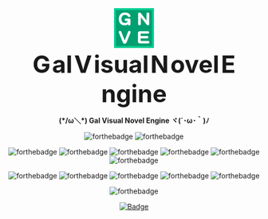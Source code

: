 <div align="center"><img width="80" src="Resources/icon_128.png" alt="GVNE logo"></div>
<div align="center">
    <b>
        <font size="40px">G</font>
        <font size="20px">al</font>
        <font size="40px">V</font>
        <font size="20px">isual</font>
        <font size="40px">N</font>
        <font size="20px">ovel</font>
        <font size="40px">E</font>
        <font size="20px">ngine</font>
    </b>
</div>
<p align="center"><b>(*/ω＼*) Gal Visual Novel Engine ヾ(´･ω･｀)ﾉ</b></p>
<div align="center">

  ![forthebadge](https://forthebadge.com/images/badges/built-by-developers.svg)
  ![forthebadge](https://forthebadge.com/images/badges/built-with-love.svg)
  
  ![forthebadge](https://forthebadge.com/images/badges/powered-by-electricity.svg)
  ![forthebadge](https://forthebadge.com/images/badges/powered-by-jeffs-keyboard.svg)
  ![forthebadge](https://forthebadge.com/images/badges/powered-by-netflix.svg)
  ![forthebadge](https://forthebadge.com/images/badges/powered-by-oxygen.svg)
  ![forthebadge](https://forthebadge.com/images/badges/powered-by-water.svg)
  ![forthebadge](https://forthebadge.com/images/badges/powered-by-electricity.svg)
  
  ![forthebadge](https://forthebadge.com/images/badges/contains-cat-gifs.svg)
  ![forthebadge](https://forthebadge.com/images/badges/ages-18.svg)
  ![forthebadge](https://forthebadge.com/images/badges/for-you.svg)
  ![forthebadge](https://forthebadge.com/images/badges/makes-people-smile.svg)
  ![forthebadge](https://forthebadge.com/images/badges/uses-git.svg)

  ![forthebadge](https://forthebadge.com/images/badges/made-with-c-plus-plus.svg)

  [![Badge](https://img.shields.io/badge/link-996.icu-%23FF4D5B.svg?style=for-the-badge)](https://996.icu/#/en_US)
</div>

